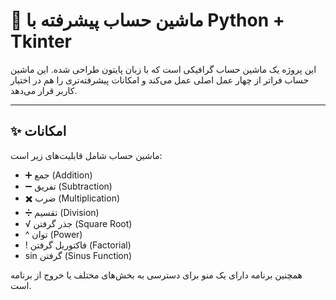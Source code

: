 # 🧮 ماشین حساب پیشرفته با Python + Tkinter

این پروژه یک ماشین حساب گرافیکی است که با زبان پایتون طراحی شده. این ماشین حساب فراتر از چهار عمل اصلی عمل می‌کند و امکانات پیشرفته‌تری را هم در اختیار کاربر قرار می‌دهد.

---

## ✨ امکانات

ماشین حساب شامل قابلیت‌های زیر است:

- ➕ جمع (Addition)
- ➖ تفریق (Subtraction)
- ✖️ ضرب (Multiplication)
- ➗ تقسیم (Division)
- √ جذر گرفتن (Square Root)
- ^ توان (Power)
- ! فاکتوریل گرفتن (Factorial)
- sin گرفتن (Sinus Function)

همچنین برنامه دارای یک منو برای دسترسی به بخش‌های مختلف یا خروج از برنامه است.
